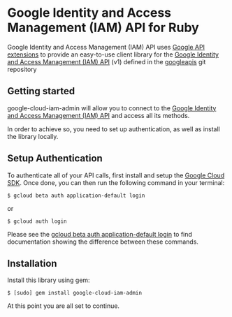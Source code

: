 Google Identity and Access Management (IAM) API for Ruby
=================================================

Google Identity and Access Management (IAM) API uses [Google API extensions][google-gax] to provide an
easy-to-use client library for the [Google Identity and Access Management (IAM) API][] (v1) defined in the [googleapis][] git repository


[googleapis]: https://github.com/googleapis/googleapis/tree/master/google/iam/admin/v1
[google-gax]: https://github.com/googleapis/gax-ruby
[Google Identity and Access Management (IAM) API]: https://developers.google.com/apis-explorer/#p/iam/v1/

Getting started
---------------

google-cloud-iam-admin will allow you to connect to the [Google Identity and Access Management (IAM) API][] and access all its methods.

In order to achieve so, you need to set up authentication, as well as install the library locally.


Setup Authentication
--------------------

To authenticate all of your API calls, first install and setup the [Google Cloud SDK][].
Once done, you can then run the following command in your terminal:

    $ gcloud beta auth application-default login

or

    $ gcloud auth login

Please see the [gcloud beta auth application-default login][] to find documentation showing the difference between these commands.

[Google Cloud SDK]: https://cloud.google.com/sdk/
[gcloud beta auth application-default login]: https://cloud.google.com/sdk/gcloud/reference/beta/auth/application-default/login


Installation
-------------------

Install this library using gem:

    $ [sudo] gem install google-cloud-iam-admin

At this point you are all set to continue.